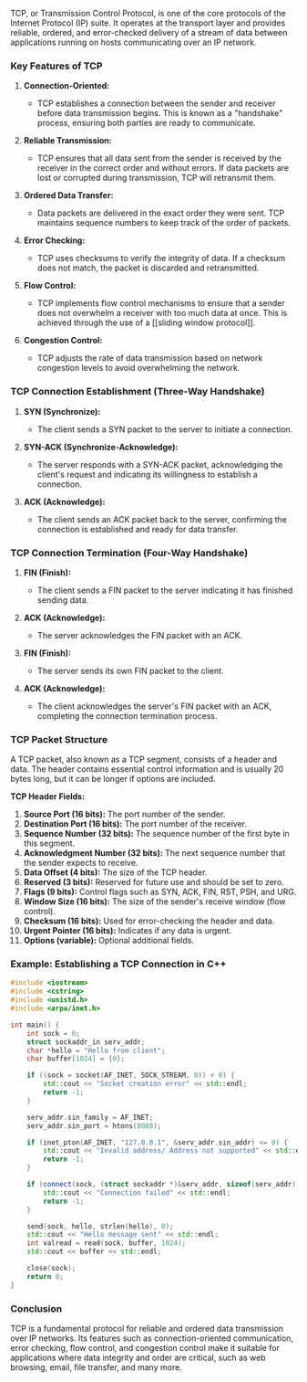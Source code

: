 TCP, or Transmission Control Protocol, is one of the core protocols of the Internet Protocol (IP) suite. It operates at the transport layer and provides reliable, ordered, and error-checked delivery of a stream of data between applications running on hosts communicating over an IP network.

### Key Features of TCP

1. **Connection-Oriented:**
   - TCP establishes a connection between the sender and receiver before data transmission begins. This is known as a "handshake" process, ensuring both parties are ready to communicate.

2. **Reliable Transmission:**
   - TCP ensures that all data sent from the sender is received by the receiver in the correct order and without errors. If data packets are lost or corrupted during transmission, TCP will retransmit them.

3. **Ordered Data Transfer:**
   - Data packets are delivered in the exact order they were sent. TCP maintains sequence numbers to keep track of the order of packets.

4. **Error Checking:**
   - TCP uses checksums to verify the integrity of data. If a checksum does not match, the packet is discarded and retransmitted.

5. **Flow Control:**
   - TCP implements flow control mechanisms to ensure that a sender does not overwhelm a receiver with too much data at once. This is achieved through the use of a [[sliding window protocol]].

6. **Congestion Control:**
   - TCP adjusts the rate of data transmission based on network congestion levels to avoid overwhelming the network.

### TCP Connection Establishment (Three-Way Handshake)

1. **SYN (Synchronize):**
   - The client sends a SYN packet to the server to initiate a connection.
   
2. **SYN-ACK (Synchronize-Acknowledge):**
   - The server responds with a SYN-ACK packet, acknowledging the client's request and indicating its willingness to establish a connection.
   
3. **ACK (Acknowledge):**
   - The client sends an ACK packet back to the server, confirming the connection is established and ready for data transfer.

### TCP Connection Termination (Four-Way Handshake)

1. **FIN (Finish):**
   - The client sends a FIN packet to the server indicating it has finished sending data.
   
2. **ACK (Acknowledge):**
   - The server acknowledges the FIN packet with an ACK.
   
3. **FIN (Finish):**
   - The server sends its own FIN packet to the client.
   
4. **ACK (Acknowledge):**
   - The client acknowledges the server's FIN packet with an ACK, completing the connection termination process.

### TCP Packet Structure

A TCP packet, also known as a TCP segment, consists of a header and data. The header contains essential control information and is usually 20 bytes long, but it can be longer if options are included.

**TCP Header Fields:**
1. **Source Port (16 bits):** The port number of the sender.
2. **Destination Port (16 bits):** The port number of the receiver.
3. **Sequence Number (32 bits):** The sequence number of the first byte in this segment.
4. **Acknowledgment Number (32 bits):** The next sequence number that the sender expects to receive.
5. **Data Offset (4 bits):** The size of the TCP header.
6. **Reserved (3 bits):** Reserved for future use and should be set to zero.
7. **Flags (9 bits):** Control flags such as SYN, ACK, FIN, RST, PSH, and URG.
8. **Window Size (16 bits):** The size of the sender's receive window (flow control).
9. **Checksum (16 bits):** Used for error-checking the header and data.
10. **Urgent Pointer (16 bits):** Indicates if any data is urgent.
11. **Options (variable):** Optional additional fields.

### Example: Establishing a TCP Connection in C++

```cpp
#include <iostream>
#include <cstring>
#include <unistd.h>
#include <arpa/inet.h>

int main() {
    int sock = 0;
    struct sockaddr_in serv_addr;
    char *hello = "Hello from client";
    char buffer[1024] = {0};

    if ((sock = socket(AF_INET, SOCK_STREAM, 0)) < 0) {
        std::cout << "Socket creation error" << std::endl;
        return -1;
    }

    serv_addr.sin_family = AF_INET;
    serv_addr.sin_port = htons(8080);

    if (inet_pton(AF_INET, "127.0.0.1", &serv_addr.sin_addr) <= 0) {
        std::cout << "Invalid address/ Address not supported" << std::endl;
        return -1;
    }

    if (connect(sock, (struct sockaddr *)&serv_addr, sizeof(serv_addr)) < 0) {
        std::cout << "Connection failed" << std::endl;
        return -1;
    }

    send(sock, hello, strlen(hello), 0);
    std::cout << "Hello message sent" << std::endl;
    int valread = read(sock, buffer, 1024);
    std::cout << buffer << std::endl;

    close(sock);
    return 0;
}
```

### Conclusion

TCP is a fundamental protocol for reliable and ordered data transmission over IP networks. Its features such as connection-oriented communication, error checking, flow control, and congestion control make it suitable for applications where data integrity and order are critical, such as web browsing, email, file transfer, and many more.